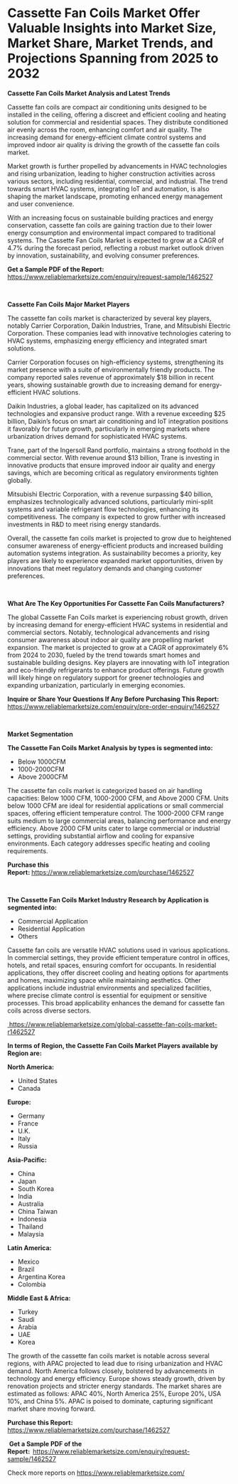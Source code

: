 <p><h1>Cassette Fan Coils Market Offer Valuable Insights into Market Size, Market Share, Market Trends, and Projections Spanning from 2025 to 2032</h1></p><p><strong>Cassette Fan Coils Market Analysis and Latest Trends</strong></p>
<p><p>Cassette fan coils are compact air conditioning units designed to be installed in the ceiling, offering a discreet and efficient cooling and heating solution for commercial and residential spaces. They distribute conditioned air evenly across the room, enhancing comfort and air quality. The increasing demand for energy-efficient climate control systems and improved indoor air quality is driving the growth of the cassette fan coils market.</p><p>Market growth is further propelled by advancements in HVAC technologies and rising urbanization, leading to higher construction activities across various sectors, including residential, commercial, and industrial. The trend towards smart HVAC systems, integrating IoT and automation, is also shaping the market landscape, promoting enhanced energy management and user convenience.</p><p>With an increasing focus on sustainable building practices and energy conservation, cassette fan coils are gaining traction due to their lower energy consumption and environmental impact compared to traditional systems. The Cassette Fan Coils Market is expected to grow at a CAGR of 4.7% during the forecast period, reflecting a robust market outlook driven by innovation, sustainability, and evolving consumer preferences.</p></p>
<p><strong>Get a Sample PDF of the Report:&nbsp;</strong> <a href="https://www.reliablemarketsize.com/enquiry/request-sample/1462527?utm_campaign=2302&utm_medium=2&utm_source=Github&utm_content=ia&utm_term=27022025&utm_id=cassette-fan-coils">https://www.reliablemarketsize.com/enquiry/request-sample/1462527</a></p>
<p>&nbsp;</p>
<p><strong>Cassette Fan Coils Major Market Players</strong></p>
<p><p>The cassette fan coils market is characterized by several key players, notably Carrier Corporation, Daikin Industries, Trane, and Mitsubishi Electric Corporation. These companies lead with innovative technologies catering to HVAC systems, emphasizing energy efficiency and integrated smart solutions.</p><p>Carrier Corporation focuses on high-efficiency systems, strengthening its market presence with a suite of environmentally friendly products. The company reported sales revenue of approximately $18 billion in recent years, showing sustainable growth due to increasing demand for energy-efficient HVAC solutions.</p><p>Daikin Industries, a global leader, has capitalized on its advanced technologies and expansive product range. With a revenue exceeding $25 billion, Daikin’s focus on smart air conditioning and IoT integration positions it favorably for future growth, particularly in emerging markets where urbanization drives demand for sophisticated HVAC systems.</p><p>Trane, part of the Ingersoll Rand portfolio, maintains a strong foothold in the commercial sector. With revenue around $13 billion, Trane is investing in innovative products that ensure improved indoor air quality and energy savings, which are becoming critical as regulatory environments tighten globally.</p><p>Mitsubishi Electric Corporation, with a revenue surpassing $40 billion, emphasizes technologically advanced solutions, particularly mini-split systems and variable refrigerant flow technologies, enhancing its competitiveness. The company is expected to grow further with increased investments in R&D to meet rising energy standards.</p><p>Overall, the cassette fan coils market is projected to grow due to heightened consumer awareness of energy-efficient products and increased building automation systems integration. As sustainability becomes a priority, key players are likely to experience expanded market opportunities, driven by innovations that meet regulatory demands and changing customer preferences.</p></p>
<p>&nbsp;</p>
<p><strong>What Are The Key Opportunities For Cassette Fan Coils Manufacturers?</strong></p>
<p><p>The global Cassette Fan Coils market is experiencing robust growth, driven by increasing demand for energy-efficient HVAC systems in residential and commercial sectors. Notably, technological advancements and rising consumer awareness about indoor air quality are propelling market expansion. The market is projected to grow at a CAGR of approximately 6% from 2024 to 2030, fueled by the trend towards smart homes and sustainable building designs. Key players are innovating with IoT integration and eco-friendly refrigerants to enhance product offerings. Future growth will likely hinge on regulatory support for greener technologies and expanding urbanization, particularly in emerging economies.</p></p>
<p><strong>Inquire or Share Your Questions If Any Before Purchasing This Report:</strong> <a href="https://www.reliablemarketsize.com/enquiry/pre-order-enquiry/1462527?utm_campaign=2302&utm_medium=2&utm_source=Github&utm_content=ia&utm_term=27022025&utm_id=cassette-fan-coils">https://www.reliablemarketsize.com/enquiry/pre-order-enquiry/1462527</a></p>
<p>&nbsp;</p>
<p><strong>Market Segmentation</strong></p>
<p><strong>The Cassette Fan Coils Market Analysis by types is segmented into:</strong></p>
<p><ul><li>Below 1000CFM</li><li>1000-2000CFM</li><li>Above 2000CFM</li></ul></p>
<p><p>The cassette fan coils market is categorized based on air handling capacities: Below 1000 CFM, 1000-2000 CFM, and Above 2000 CFM. Units below 1000 CFM are ideal for residential applications or small commercial spaces, offering efficient temperature control. The 1000-2000 CFM range suits medium to large commercial areas, balancing performance and energy efficiency. Above 2000 CFM units cater to large commercial or industrial settings, providing substantial airflow and cooling for expansive environments. Each category addresses specific heating and cooling requirements.</p></p>
<p><strong>Purchase this Report:&nbsp;</strong><a href="https://www.reliablemarketsize.com/purchase/1462527?utm_campaign=2302&utm_medium=2&utm_source=Github&utm_content=ia&utm_term=27022025&utm_id=cassette-fan-coils">https://www.reliablemarketsize.com/purchase/1462527</a></p>
<p>&nbsp;</p>
<p><strong>The Cassette Fan Coils Market Industry Research by Application is segmented into:</strong></p>
<p><ul><li>Commercial Application</li><li>Residential Application</li><li>Others</li></ul></p>
<p><p>Cassette fan coils are versatile HVAC solutions used in various applications. In commercial settings, they provide efficient temperature control in offices, hotels, and retail spaces, ensuring comfort for occupants. In residential applications, they offer discreet cooling and heating options for apartments and homes, maximizing space while maintaining aesthetics. Other applications include industrial environments and specialized facilities, where precise climate control is essential for equipment or sensitive processes. This broad applicability enhances the demand for cassette fan coils across diverse sectors.</p></p>
<p><a href="https://www.reliablemarketsize.com/global-cassette-fan-coils-market-r1462527?utm_campaign=2302&utm_medium=2&utm_source=Github&utm_content=ia&utm_term=27022025&utm_id=cassette-fan-coils">&nbsp;https://www.reliablemarketsize.com/global-cassette-fan-coils-market-r1462527</a></p>
<p><strong>In terms of Region, the Cassette Fan Coils Market Players available by Region are:</strong></p>
<p>
    <p> <strong> North America: </strong>
        <ul>
            <li>United States</li>
            <li>Canada</li>
        </ul>
        </p> 
    <p> <strong> Europe: </strong>
        <ul>
            <li>Germany</li>
            <li>France</li>
            <li>U.K.</li>
            <li>Italy</li>
            <li>Russia</li>
        </ul>
        </p> 
    <p> <strong> Asia-Pacific: </strong>
        <ul>
            <li>China</li>
            <li>Japan</li>
            <li>South Korea</li>
            <li>India</li>
            <li>Australia</li>
            <li>China Taiwan</li>
            <li>Indonesia</li>
            <li>Thailand</li>
            <li>Malaysia</li>
        </ul>
        </p> 
    <p> <strong> Latin America: </strong>
        <ul>
            <li>Mexico</li>
            <li>Brazil</li>
            <li>Argentina Korea</li>
            <li>Colombia</li>
        </ul>
        </p> 
    <p> <strong> Middle East & Africa: </strong>
        <ul>
            <li>Turkey</li>
            <li>Saudi</li>
            <li>Arabia</li>
            <li>UAE</li>
            <li>Korea</li>
        </ul>
    </p>
    </p>
<p><p>The growth of the cassette fan coils market is notable across several regions, with APAC projected to lead due to rising urbanization and HVAC demand. North America follows closely, bolstered by advancements in technology and energy efficiency. Europe shows steady growth, driven by renovation projects and stricter energy standards. The market shares are estimated as follows: APAC 40%, North America 25%, Europe 20%, USA 10%, and China 5%. APAC is poised to dominate, capturing significant market share moving forward.</p></p>
<p><strong>Purchase this Report: </strong><a href="https://www.reliablemarketsize.com/purchase/1462527?utm_campaign=2302&utm_medium=2&utm_source=Github&utm_content=ia&utm_term=27022025&utm_id=cassette-fan-coils">https://www.reliablemarketsize.com/purchase/1462527</a></p>
<p>&nbsp;<strong>Get a Sample PDF of the Report:&nbsp;&nbsp;</strong><a href="https://www.reliablemarketsize.com/enquiry/request-sample/1462527?utm_campaign=2302&utm_medium=2&utm_source=Github&utm_content=ia&utm_term=27022025&utm_id=cassette-fan-coils">https://www.reliablemarketsize.com/enquiry/request-sample/1462527</a></p>
<p><strong></strong></p>
<p>Check more reports on <a href="https://www.reliablemarketsize.com/?utm_campaign=2302&utm_medium=2&utm_source=Github&utm_content=ia&utm_term=27022025&utm_id=cassette-fan-coils">https://www.reliablemarketsize.com/</a></p>